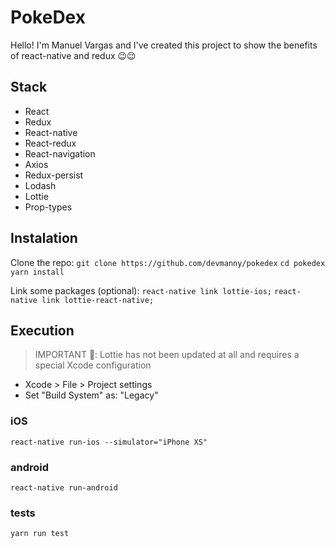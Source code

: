 # PokeDex

Hello! I'm Manuel Vargas and I've created this project to show the benefits of react-native and redux 😉😉

## Stack
- React
- Redux
- React-native
- React-redux
- React-navigation
- Axios
- Redux-persist
- Lodash
- Lottie
- Prop-types

## Instalation

Clone the repo:
`git clone https://github.com/devmanny/pokedex`
`cd pokedex`
`yarn install`

Link some packages (optional):
`react-native link lottie-ios;`
`react-native link lottie-react-native;`

## Execution

> IMPORTANT 🚨: Lottie has not been updated at all and requires a special Xcode configuration

-  Xcode > File > Project settings 
- Set "Build System" as: "Legacy" 

### iOS
`react-native run-ios --simulator="iPhone XS"`

### android
`react-native run-android`

### tests

`yarn run test`



